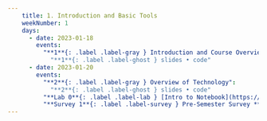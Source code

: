 ```yaml
---
    title: 1. Introduction and Basic Tools
    weekNumber: 1
    days:
      - date: 2023-01-18
        events:
          "**1**{: .label .label-gray } Introduction and Course Overview":
            "**1**{: .label .label-ghost } slides • code"
      - date: 2023-01-20
        events:
          "**2**{: .label .label-gray } Overview of Technology":
            "**2**{: .label .label-ghost } slides • code"
          "**Lab 0**{: .label .label-lab } [Intro to Notebook](https://datahub.berkeley.edu/)": 
          "**Survey 1**{: .label .label-survey } Pre-Semester Survey **(due Jan. 27)**":
---
```

